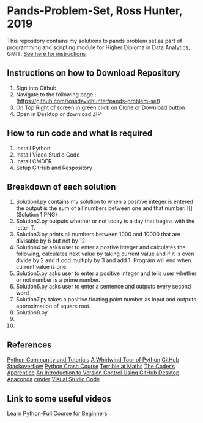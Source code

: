 # Pands-Problem-Set, Ross Hunter, 2019

This repository contains my solutions to pands problem set as part of programming and scripting module for Higher Diploma in Data Analytics, GMIT.
[See here for instructions](https://github.com/ianmcloughlin/problems-pands-2019/raw/master/problems.pdf)


## Instructions on how to Download Repository

1. Sign into Github
2. Navigate to the following page :(https://github.com/rossdavidhunter/pands-problem-set)
3. On Top Right of screen in green click on Clone or Download button
4. Open in Desktop or download ZIP


## How to run code and what is required

1. Install Python 
2. Install Video Studio Code
3. Install CMDER
4. Setup GitHub and Respository


## Breakdown of each solution

1. Solution1.py contains my solution to when a positive integer is entered the output is the sum of all numbers between one and       that number.
    ![](Solution 1.PNG)
2. Solution2.py outputs whether or not today is a day that begins with the letter T.
3. Solution3.py prints all numbers between 1000 and 10000 that are divisable by 6 but not by 12.
4. Solution4.py asks user to enter a postive integer and calculates the following, calculates next value by taking current value      and if it is even divide by 2 and if odd multiply by 3 and add 1. Program will end when current value is one.
5. Solution5.py asks user to enter a positive integer and tells user whether or not number is a prime number.
6. Solution6.py asks user to enter a sentence and outputs every second word
7. Solution7.py takes a positive floating point number as input and outputs approximation of square root.
8. Solution8.py 
9.
10.



## References

[Python Community and Tutorials](https://www.python.org/)
[A Whirlwind Tour of Python](https://www.oreilly.com/programming/free/files/a-whirlwind-tour-of-python.pdf) 
[GitHub](https://github.com/)
[Stackoverflow](https://stackoverflow.com/)
[Python Crash Course](http://ehmatthes.github.io/pcc/index.html)
[Terrible at Maths](https://terribleatmaths.wordpress.com/)
[The Coder’s Apprentice](http://spronck.net/pythonbook/pythonbook.pdf)
[An Introduction to Version Control Using GitHub Desktop](https://programminghistorian.org/en/lessons/getting-started-with-github-desktop)
[Anaconda](https://www.anaconda.com/)
[cmder](http://cmder.net/)
[Visual Studio Code](https://code.visualstudio.com/)



## Link to some useful videos

[Learn Python-Full Course for Beginners](https://www.youtube.com/watch?v=rfscVS0vtbw)
